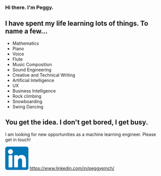 ### Hi there. I'm Peggy.

## I have spent my life learning lots of things. To name a few...
- Mathematics
- Piano
- Voice
- Flute
- Music Composition
- Sound Engineering
- Creative and Technical Writing
- Artificial Intelligence
- UX
- Business Intelligence
- Rock climbing
- Snowboarding
- Swing Dancing

## You get the idea. I don't get bored, I get busy.

I am looking for new opportunities as a machine learning engineer. Please get in touch!

![](linkedin.png) https://www.linkedin.com/in/peggyemch/

